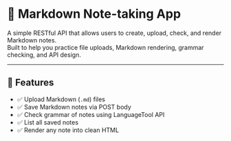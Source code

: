 # 📝 Markdown Note-taking App

A simple RESTful API that allows users to create, upload, check, and render Markdown notes.  
Built to help you practice file uploads, Markdown rendering, grammar checking, and API design.

---

## 🚀 Features

- ✅ Upload Markdown (`.md`) files
- ✅ Save Markdown notes via POST body
- ✅ Check grammar of notes using LanguageTool API
- ✅ List all saved notes
- ✅ Render any note into clean HTML
